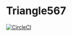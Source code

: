 # Triangle567
[![CircleCI](https://dl.circleci.com/status-badge/img/gh/ryry91021/Triangle567/tree/main.svg?style=svg)](https://dl.circleci.com/status-badge/redirect/gh/ryry91021/Triangle567/tree/main)
